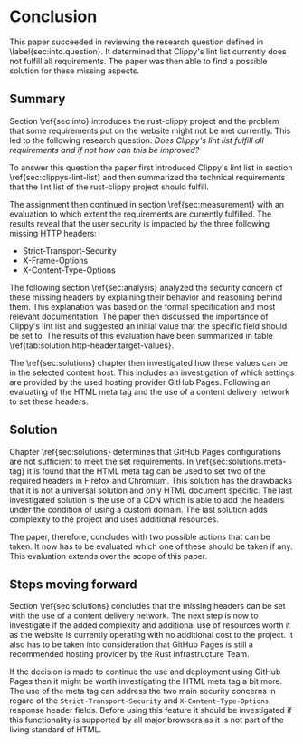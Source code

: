 # Conclusion
<!-- Reviewed: 1x rewritten -->
This paper succeeded in reviewing the research question defined in \label{sec:into.question}. It determined that Clippy's lint list currently does not fulfill all requirements. The paper was then able to find a possible solution for these missing aspects.

## Summary
<!-- Reviewed: 1x rewritten + present -->
Section \ref{sec:into} introduces the rust-clippy project and the problem that some requirements put on the website might not be met currently. This led to the following research question: _Does Clippy's lint list fulfill all requirements and if not how can this be improved?_

To answer this question the paper first introduced Clippy's lint list in section \ref{sec:clippys-lint-list} and then summarized the technical requirements that the lint list of the rust-clippy project should fulfill.

The assignment then continued in section \ref{sec:measurement} with an evaluation to which extent the requirements are currently fulfilled. The results reveal that the user security is impacted by the three following missing HTTP headers: 

* Strict-Transport-Security
* X-Frame-Options
* X-Content-Type-Options

The following section \ref{sec:analysis} analyzed the security concern of these missing headers by explaining their behavior and reasoning behind them. This explanation was based on the formal specification and most relevant documentation. The paper then discussed the importance of Clippy's lint list and suggested an initial value that the specific field should be set to. The results of this evaluation have been summarized in table \ref{tab:solution.http-header.target-values}.

The \ref{sec:solutions} chapter then investigated how these values can be in the selected content host. This includes an investigation of which settings are provided by the used hosting provider GitHub Pages. Following an evaluating of the HTML meta tag and the use of a content delivery network to set these headers.

## Solution
<!-- Reviewed: 1x rewritten + present -->
Chapter \ref{sec:solutions} determines that GitHub Pages configurations are not sufficient to meet the set requirements. In \ref{sec:solutions.meta-tag} it is found that the HTML meta tag can be used to set two of the required headers in Firefox and Chromium. This solution has the drawbacks that it is not a universal solution and only HTML document specific. The last investigated solution is the use of a CDN which is able to add the headers under the condition of using a custom domain. The last solution adds complexity to the project and uses additional resources.

The paper, therefore, concludes with two possible actions that can be taken. It now has to be evaluated which one of these should be taken if any. This evaluation extends over the scope of this paper.

## Steps moving forward
<!-- Reviewed: 1x rewritten + present-->
Section \ref{sec:solutions} concludes that the missing headers can be set with the use of a content delivery network. The next step is now to investigate if the added complexity and additional use of resources worth it as the website is currently operating with no additional cost to the project. It also has to be taken into consideration that GitHub Pages is still a recommended hosting provider by the Rust Infrastructure Team.

If the decision is made to continue the use and deployment using GitHub Pages then it might be worth investigating the HTML meta tag a bit more. The use of the meta tag can address the two main security concerns in regard of the `Strict-Transport-Security` and `X-Content-Type-Options` response header fields. Before using this feature it should be investigated if this functionality is supported by all major browsers as it is not part of the living standard of HTML.
